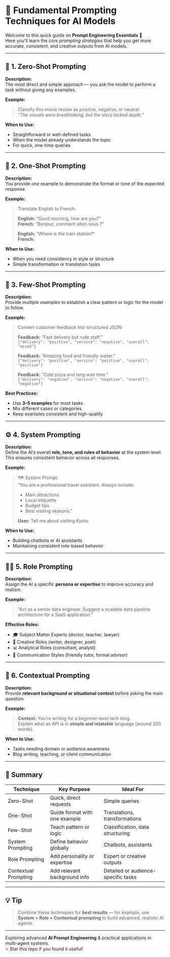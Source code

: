 # 🌟 Fundamental Prompting Techniques for AI Models

Welcome to this quick guide on **Prompt Engineering Essentials** 🧠  
Here you'll learn the *core prompting strategies* that help you get more accurate, consistent, and creative outputs from AI models.

---

## 🥇 1. Zero-Shot Prompting

**Description:**  
The most direct and simple approach — you ask the model to perform a task without giving any examples.

**Example:**  
> Classify this movie review as positive, negative, or neutral:  
> _“The visuals were breathtaking, but the story lacked depth.”_

**When to Use:**  
- Straightforward or well-defined tasks  
- When the model already understands the topic  
- For quick, one-time queries  

---

## 🧩 2. One-Shot Prompting

**Description:**  
You provide *one* example to demonstrate the format or tone of the expected response.

**Example:**  
> Translate English to French:  
>
> **English:** “Good morning, how are you?”  
> **French:** “Bonjour, comment allez-vous ?”  
>
> **English:** “Where is the train station?”  
> **French:** 

**When to Use:**  
- When you need consistency in style or structure  
- Simple transformation or translation tasks  

---

## 🎯 3. Few-Shot Prompting

**Description:**  
Provide *multiple examples* to establish a clear pattern or logic for the model to follow.

**Example:**  
> Convert customer feedback into structured JSON:  
>
> **Feedback:** “Fast delivery but rude staff.”  
> `{"delivery": "positive", "service": "negative", "overall": "mixed"}`  
>
> **Feedback:** “Amazing food and friendly waiter.”  
> `{"delivery": "positive", "service": "positive", "overall": "positive"}`  
>
> **Feedback:** “Cold pizza and long wait time.”  
> `{"delivery": "negative", "service": "negative", "overall": "negative"}`  

**Best Practices:**  
- Use **3–5 examples** for most tasks  
- Mix different cases or categories  
- Keep examples consistent and high-quality  

---

## ⚙️ 4. System Prompting

**Description:**  
Define the AI’s overall **role, tone, and rules of behavior** at the system level.  
This ensures consistent behavior across all responses.

**Example:**  
> 🗺️ *System Prompt:*  
> “You are a professional travel assistant. Always include:  
> - Main attractions  
> - Local etiquette  
> - Budget tips  
> - Best visiting seasons.”  
>
> **User:** Tell me about visiting Kyoto.

**When to Use:**  
- Building chatbots or AI assistants  
- Maintaining consistent role-based behavior  

---

## 👩‍💻 5. Role Prompting

**Description:**  
Assign the AI a specific **persona or expertise** to improve accuracy and realism.

**Example:**  
> “Act as a senior data engineer. Suggest a scalable data pipeline architecture for a SaaS application.”

**Effective Roles:**  
- 🎓 Subject Matter Experts (doctor, teacher, lawyer)  
- 🎨 Creative Roles (writer, designer, poet)  
- 📊 Analytical Roles (consultant, analyst)  
- 💬 Communication Styles (friendly tutor, formal advisor)  

---

## 🧩 6. Contextual Prompting

**Description:**  
Provide **relevant background or situational context** before asking the main question.

**Example:**  
> **Context:** You’re writing for a beginner-level tech blog.  
> Explain what an API is in **simple and relatable** language (around 200 words).  

**When to Use:**  
- Tasks needing domain or audience awareness  
- Blog writing, teaching, or client communication  

---

## 🚀 Summary

| Technique | Key Purpose | Ideal For |
|------------|--------------|------------|
| Zero-Shot | Quick, direct requests | Simple queries |
| One-Shot | Guide format with one example | Translations, transformations |
| Few-Shot | Teach pattern or logic | Classification, data structuring |
| System Prompting | Define behavior globally | Chatbots, assistants |
| Role Prompting | Add personality or expertise | Expert or creative outputs |
| Contextual Prompting | Add relevant background info | Detailed or audience-specific tasks |

---

## 💡 Tip
> Combine these techniques for **best results** — for example, use **System + Role + Contextual prompting** to build advanced, realistic AI agents.

---

Exploring advanced **AI Prompt Engineering** & practical applications in multi-agent systems.  
⭐ Star this repo if you found it useful!


